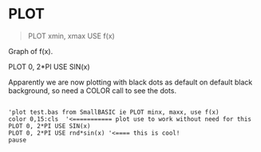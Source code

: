 # PLOT

> PLOT xmin, xmax USE f(x)

Graph of f(x).


PLOT 0, 2*PI USE SIN(x)

Apparently we are now plotting with black dots as default on default black background, so need a COLOR call to see the dots.

~~~

'plot test.bas from SmallBASIC ie PLOT minx, maxx, use f(x)
color 0,15:cls  '<=========== plot use to work without need for this
PLOT 0, 2*PI USE SIN(x)
PLOT 0, 2*PI USE rnd*sin(x) '<==== this is cool!
pause

~~~

